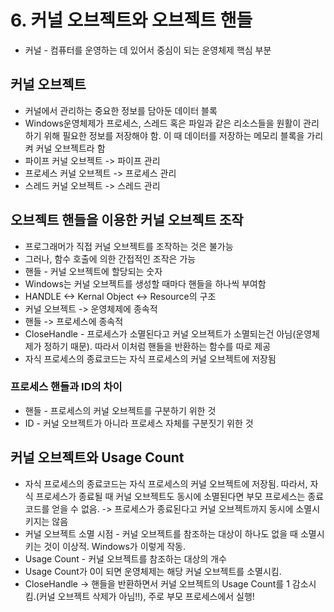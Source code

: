 # 6. 커널 오브젝트와 오브젝트 핸들

- 커널 - 컴퓨터를 운영하는 데 있어서 중심이 되는 운영체제 핵심 부분



## 커널 오브젝트

- 커널에서 관리하는 중요한 정보를 담아둔 데이터 블록
- Windows운영체제가 프로세스, 스레드 혹은 파일과 같은 리소스들을 원활이 관리하기 위해 필요한 정보를 저장해야 함. 이 때 데이터를 저장하는 메모리 블록을 가리켜 커널 오브젝트라 함
- 파이프 커널 오브젝트 -> 파이프 관리
- 프로세스 커널 오브젝트 -> 프로세스 관리
- 스레드 커널 오브젝트 -> 스레드 관리



## 오브젝트 핸들을 이용한 커널 오브젝트 조작

- 프로그래머가 직접 커널 오브젝트를 조작하는 것은 불가능
- 그러나, 함수 호출에 의한 간접적인 조작은 가능
- 핸들 - 커널 오브젝트에 할당되는 숫자
- Windows는 커널 오브젝트를 생성할 때마다 핸들을 하나씩 부여함
- HANDLE <-> Kernal Object <-> Resource의 구조
- 커널 오브젝트 -> 운영체제에 종속적
- 핸들 -> 프로세스에 종속적
- CloseHandle - 프로세스가 소멸된다고 커널 오브젝트가 소멸되는건 아님(운영체제가 정하기 때문). 따라서 이처럼 핸들을 반환하는 함수를 따로 제공
- 자식 프로세스의 종료코드는 자식 프로세스의 커널 오브젝트에 저장됨

### 프로세스 핸들과 ID의 차이

- 핸들 - 프로세스의 커널 오브젝트를 구분하기 위한 것
- ID - 커널 오브젝트가 아니라 프로세스 자체를 구분짓기 위한 것



## 커널 오브젝트와 Usage Count

- 자식 프로세스의 종료코드는 자식 프로세스의 커널 오브젝트에 저장됨. 따라서, 자식 프로세스가 종료될 때 커널 오브젝트도 동시에 소멸된다면 부모 프로세스는 종료코드를 얻을 수 없음. -> 프로세스가 종료된다고 커널 오브젝트까지 동시에 소멸시키지는 않음
- 커널 오브젝트 소멸 시점 - 커널 오브젝트를 참조하는 대상이 하나도 없을 때 소멸시키는 것이 이상적. Windows가 이렇게 작동.
- Usage Count - 커널 오브젝트를 참조하는 대상의 개수
- Usage Count가 0이 되면 운영체제는 해당 커널 오브젝트를 소멸시킴.
- CloseHandle -> 핸들을 반환하면서 커널 오브젝트의 Usage Count를 1 감소시킴.(커널 오브젝트 삭제가 아님!!), 주로 부모 프로세스에서 실행!